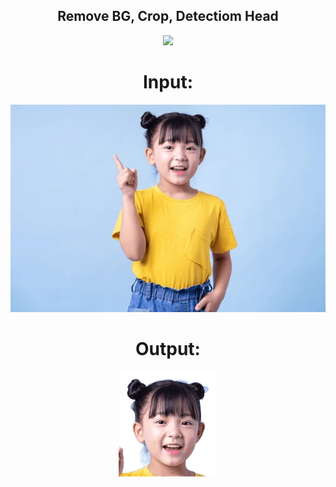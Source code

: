 <div align="center">
  <h2> Remove BG, Crop, Detectiom Head</h2>
<img src="Ảnh màn hình 2024-11-21 lúc 16.32.52.pngg" />
 <h1> Input: </h1>
<img src="image-asian-child-posing-on-600nw-2148772001.webp" alt="eatsleepcode"/>
  <h1> Output: </h1>
<img src="image.png" alt="eatsleepcode"/>
</div>

